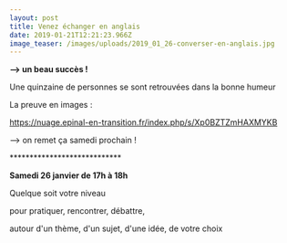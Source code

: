 ```yaml
---
layout: post
title: Venez échanger en anglais
date: 2019-01-21T12:21:23.966Z
image_teaser: /images/uploads/2019_01_26-converser-en-anglais.jpg
---
```

**\--> un beau succès !**

Une quinzaine de personnes se sont retrouvées dans la bonne humeur

La preuve en images :

<https://nuage.epinal-en-transition.fr/index.php/s/Xp0BZTZmHAXMYKB>

\--> on remet ça samedi prochain !

\*\*\*\*\*\*\*\*\*\*\*\*\*\*\*\*\*\*\*\*\*\*\*\*\*\*\*\*

**Samedi 26 janvier de 17h à 18h**

Quelque soit votre niveau

pour pratiquer, rencontrer, débattre,

autour d'un thème, d'un sujet, d'une idée, de votre choix
